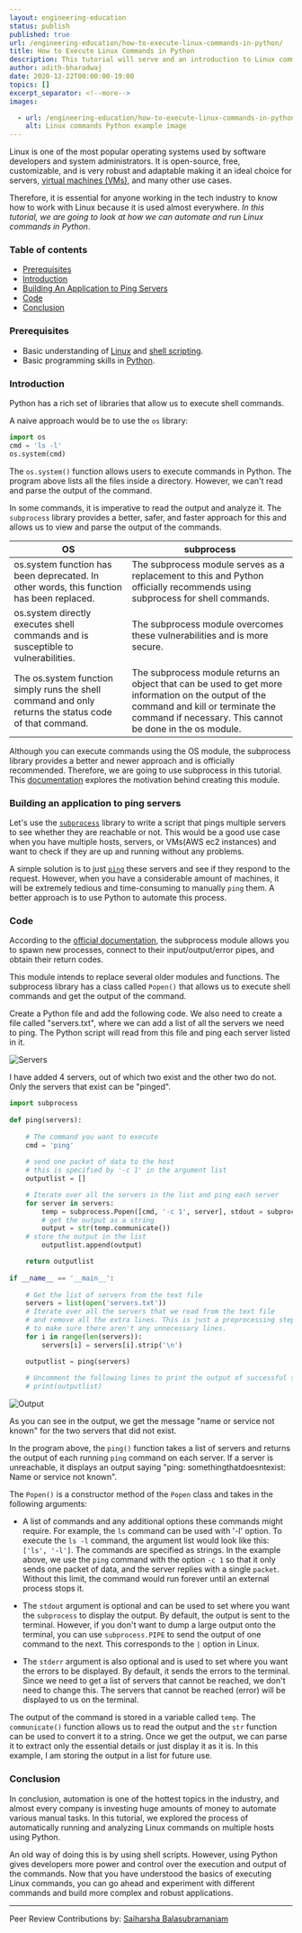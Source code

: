 ```yaml
---
layout: engineering-education
status: publish
published: true
url: /engineering-education/how-to-execute-linux-commands-in-python/
title: How to Execute Linux Commands in Python
description: This tutorial will serve and an introduction to Linux commands. We are going to look at how we can automate and run Linux commands in Python.
author: adith-bharadwaj
date: 2020-12-22T00:00:00-19:00
topics: []
excerpt_separator: <!--more-->
images:

  - url: /engineering-education/how-to-execute-linux-commands-in-python/hero.jpg
    alt: Linux commands Python example image
---
```

Linux is one of the most popular operating systems used by software developers and system administrators. It is open-source, free, customizable, and is very robust and adaptable making it an ideal choice for servers, [virtual machines (VMs)](https://www.vmware.com/topics/glossary/content/virtual-machine), and many other use cases.
<!--more-->
Therefore, it is essential for anyone working in the tech industry to know how to work with Linux because it is used almost everywhere. *In this tutorial, we are going to look at how we can automate and run Linux commands in Python*. 

### Table of contents
- [Prerequisites](#prerequisites)
- [Introduction](#introduction)
- [Building An Application to Ping Servers](#building-an-application-to-ping-servers)
- [Code](#code)
- [Conclusion](#conclusion)

### Prerequisites
- Basic understanding of [Linux](/engineering-education/what-is-linux/) and [shell scripting](/engineering-education/introduction-to-shell-scripting/).
- Basic programming skills in [Python](https://www.python.org/about/gettingstarted/).

### Introduction
Python has a rich set of libraries that allow us to execute shell commands. 

A naive approach would be to use the `os` library:

```python
import os
cmd = 'ls -l'
os.system(cmd)
```

The `os.system()` function allows users to execute commands in Python.  The program above lists all the files inside a directory. However, we can't read and parse the output of the command. 

In some commands, it is imperative to read the output and analyze it. The `subprocess` library provides a better, safer, and faster approach for this and allows us to view and parse the output of the commands.  

| OS      | subprocess |
| ----------- | ----------- |
| os.system function has been deprecated. In other words, this function has been replaced.      | The subprocess module serves as a replacement to this and Python officially recommends using subprocess for shell commands.       |
| os.system directly executes shell commands and is susceptible to vulnerabilities.   | The subprocess module overcomes these vulnerabilities and is more secure. |
| The os.system function simply runs the shell command and only returns the status code of that command. | The subprocess module returns an object that can be used to get more information on the output of the command and kill or terminate the command if necessary. This cannot be done in the os module.     |

Although you can execute commands using the OS module, the subprocess library provides a better and newer approach and is officially recommended. Therefore, we are going to use subprocess in this tutorial. This [documentation](https://www.python.org/dev/peps/pep-0324/#abstract) explores the motivation behind creating this module. 

### Building an application to ping servers
Let's use the [`subprocess`](https://docs.python.org/3/library/subprocess.html) library to write a script that pings multiple servers to see whether they are reachable or not. This would be a good use case when you have multiple hosts, servers, or VMs(AWS ec2 instances) and want to check if they are up and running without any problems. 

A simple solution is to just [`ping`](https://www.geeksforgeeks.org/ping-command-in-linux-with-examples/) these servers and see if they respond to the request. However, when you have a considerable amount of machines, it will be extremely tedious and time-consuming to manually `ping` them. A better approach is to use Python to automate this process.  

### Code
According to the [official documentation](https://docs.python.org/3/library/subprocess.html), the subprocess module allows you to spawn new processes, connect to their input/output/error pipes, and obtain their return codes. 

This module intends to replace several older modules and functions. The subprocess library has a class called `Popen()` that allows us to execute shell commands and get the output of the command. 

Create a Python file and add the following code. We also need to create a file called "servers.txt", where we can add a list of all the servers we need to ping. The Python script will read from this file and ping each server listed in it. 

![Servers](/engineering-education/how-to-execute-linux-commands-in-python/servers.png)

I have added 4 servers, out of which two exist and the other two do not. Only the servers that exist can be "pinged".

```python
import subprocess  
  
def ping(servers):
    
    # The command you want to execute   
    cmd = 'ping'
  
    # send one packet of data to the host 
    # this is specified by '-c 1' in the argument list 
    outputlist = []

    # Iterate over all the servers in the list and ping each server
    for server in servers:
        temp = subprocess.Popen([cmd, '-c 1', server], stdout = subprocess.PIPE) 
        # get the output as a string
        output = str(temp.communicate()) 
    # store the output in the list
        outputlist.append(output)

    return outputlist
  
if __name__ == '__main__': 
    
    # Get the list of servers from the text file
    servers = list(open('servers.txt'))
    # Iterate over all the servers that we read from the text file
    # and remove all the extra lines. This is just a preprocessing step
    # to make sure there aren't any unnecessary lines.
    for i in range(len(servers)):
        servers[i] = servers[i].strip('\n')

    outputlist = ping(servers) 
    
    # Uncomment the following lines to print the output of successful servers
    # print(outputlist)
```

![Output](/engineering-education/how-to-execute-linux-commands-in-python/output.png)

As you can see in the output, we get the message "name or service not known" for the two servers that did not exist. 

In the program above, the `ping()` function takes a list of servers and returns the output of each running `ping` command on each server. If a server is unreachable, it displays an output saying "ping: somethingthatdoesntexist: Name or service not known". 

The `Popen()` is a constructor method of the `Popen` class and takes in the following arguments:
- A list of commands and any additional options these commands might require. For example, the `ls` command can be used with '-l' option. To execute the `ls -l` command, the argument list would look like this: `['ls', '-l']`. The commands are specified as strings. In the example above, we use the `ping` command with the option `-c 1` so that it only sends one packet of data, and the server replies with a single `packet`. Without this limit, the command would run forever until an external process stops it. 

- The `stdout` argument is optional and can be used to set where you want the `subprocess` to display the output. By default, the output is sent to the terminal. However, if you don't want to dump a large output onto the terminal, you can use `subprocess.PIPE` to send the output of one command to the next. This corresponds to the `|` option in Linux. 

- The `stderr` argument is also optional and is used to set where you want the errors to be displayed. By default, it sends the errors to the terminal. Since we need to get a list of servers that cannot be reached, we don't need to change this. The servers that cannot be reached (error) will be displayed to us on the terminal.  

The output of the command is stored in a variable called `temp`. The `communicate()` function allows us to read the output and the `str` function can be used to convert it to a string. Once we get the output, we can parse it to extract only the essential details or just display it as it is. In this example, I am storing the output in a list for future use.  

### Conclusion
In conclusion, automation is one of the hottest topics in the industry, and almost every company is investing huge amounts of money to automate various manual tasks. In this tutorial, we explored the process of automatically running and analyzing Linux commands on multiple hosts using Python. 

An old way of doing this is by using shell scripts. However, using Python gives developers more power and control over the execution and output of the commands. Now that you have understood the basics of executing Linux commands, you can go ahead and experiment with different commands and build more complex and robust applications.

---
Peer Review Contributions by: [Saiharsha Balasubramaniam](/engineering-education/authors/saiharsha-balasubramaniam/)